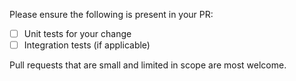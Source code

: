 Please ensure the following is present in your PR:

- [ ] Unit tests for your change
- [ ] Integration tests (if applicable)

Pull requests that are small and limited in scope are most welcome.
